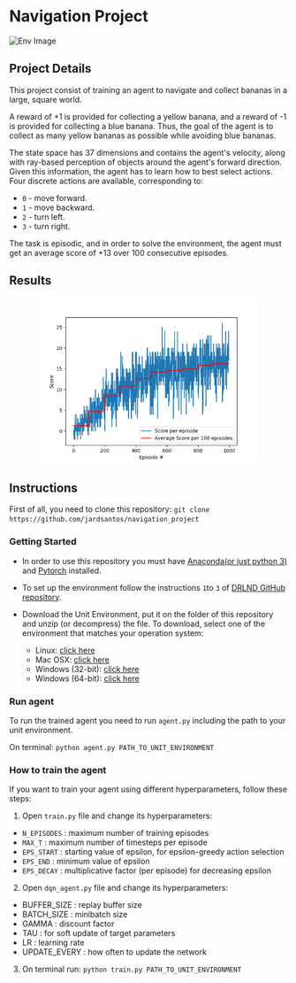 # Navigation Project

![Env Image](https://s3.amazonaws.com/video.udacity-data.com/topher/2018/June/5b1ab4b0_banana/banana.gif)

## Project Details
This project consist of training an agent to navigate and collect bananas in a large, square world.

A reward of +1 is provided for collecting a yellow banana, and a reward of -1 is provided for collecting a blue banana. Thus, the goal of the agent is to collect as many yellow bananas as possible while avoiding blue bananas.

The state space has 37 dimensions and contains the agent's velocity, along with ray-based perception of objects around the agent's forward direction. Given this information, the agent has to learn how to best select actions. Four discrete actions are available, corresponding to:

- `0` - move forward.
- `1` - move backward.
- `2` - turn left.
- `3` - turn right.

The task is episodic, and in order to solve the environment, the agent must get an average score of +13 over 100 consecutive episodes.

## Results

<p align=center><img src="scores.png" alt="scores" width="400" heigh="400"/></p>

## Instructions

First of all, you need to clone this repository: `git clone https://github.com/jardsantos/navigation_project`

### Getting Started

- In order to use this repository you must have [Anaconda(or just python 3)](https://www.anaconda.com/distribution/) and [Pytorch](https://pytorch.org/get-started/locally/) installed.

- To set up the environment follow the instructions `1`to `3` of [DRLND GitHub repository](https://github.com/udacity/deep-reinforcement-learning#dependencies).

- Download the Unit Environment, put it on the folder of this repository and unzip (or decompress) the file. To download, select one of the environment that matches your operation system:
    - Linux: [click here]()
    - Mac OSX: [click here]()
    - Windows (32-bit): [click here]()
    - Windows (64-bit): [click here]()


### Run agent

To run the trained agent you need to run `agent.py` including the path to your unit environment.

On terminal: `python agent.py PATH_TO_UNIT_ENVIRONMENT`

### How to train the agent

If you want to train your agent using different hyperparameters, follow these steps:

1. Open `train.py` file and change its hyperparameters:
- `N_EPISODES` : maximum number of training episodes
- `MAX_T`      : maximum number of timesteps per episode
- `EPS_START`  : starting value of epsilon, for epsilon-greedy action selection
- `EPS_END`    : minimum value of epsilon
- `EPS_DECAY`  : multiplicative factor (per episode) for decreasing epsilon

2. Open `dqn_agent.py` file and change its hyperparameters:
- BUFFER_SIZE  : replay buffer size
- BATCH_SIZE   : minibatch size
- GAMMA        : discount factor
- TAU          : for soft update of target parameters
- LR           : learning rate 
- UPDATE_EVERY : how often to update the network

3. On terminal run: `python train.py PATH_TO_UNIT_ENVIRONMENT`